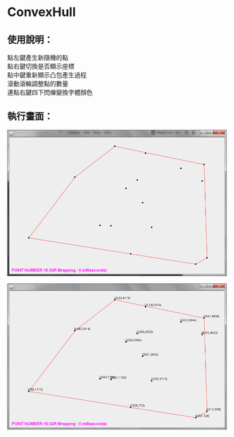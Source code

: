 ConvexHull
==========
使用說明：
----------
點左鍵產生新隨機的點  
點右鍵切換是否顯示座標  
點中鍵重新顯示凸包產生過程  
滾動滾輪調整點的數量  
連點右鍵四下閃爍變換字體顏色  

執行畫面：
----------
![畫面1](https://raw.githubusercontent.com/MagicLea/ConvexHull/master/p1.png)  

![畫面2](https://raw.githubusercontent.com/MagicLea/ConvexHull/master/p2.png)
